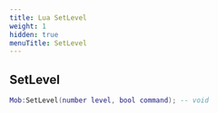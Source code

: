 ```yaml
---
title: Lua SetLevel
weight: 1
hidden: true
menuTitle: SetLevel
---
```

## SetLevel
```lua
Mob:SetLevel(number level, bool command); -- void
```